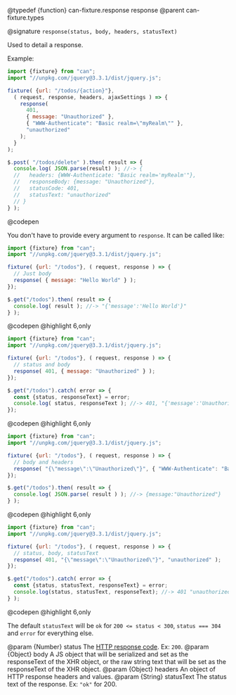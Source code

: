 @typedef {function} can-fixture.response response
@parent can-fixture.types

@signature `response(status, body, headers, statusText)`

  Used to detail a response.

  Example:

  ```js
  import {fixture} from "can";
  import "//unpkg.com/jquery@3.3.1/dist/jquery.js";

  fixture( {url: "/todos/{action}"},
    ( request, response, headers, ajaxSettings ) => {
      response(
        401,
        { message: "Unauthorized" },
        { "WWW-Authenticate": "Basic realm=\"myRealm\"" },
        "unauthorized"
      );
    }
  );

  $.post( "/todos/delete" ).then( result => {
    console.log( JSON.parse(result) ); //-> {
    //   headers: {WWW-Authenticate: "Basic realm='myRealm'"},
    //   responseBody: {message: "Unauthorized"},
    //   statusCode: 401,
    //   statusText: "unauthorized"
    // }
  } );
  ```
  @codepen

  You don't have to provide every argument to `response`. It can be called like:

  ```js
  import {fixture} from "can";
  import "//unpkg.com/jquery@3.3.1/dist/jquery.js";

  fixture( {url: "/todos"}, ( request, response ) => {
    // Just body
    response( { message: "Hello World" } );
  });

  $.get("/todos").then( result => {
    console.log( result ); //-> "{'message':'Hello World'}"
  } );

  ```
  @codepen
  @highlight 6,only

  ```js
  import {fixture} from "can";
  import "//unpkg.com/jquery@3.3.1/dist/jquery.js";

  fixture( {url: "/todos"}, ( request, response ) => {
    // status and body
    response( 401, { message: "Unauthorized" } );
  });

  $.get("/todos").catch( error => {
    const {status, responseText} = error;
    console.log( status, responseText ); //-> 401, "{'message':'Unauthorized'}"
  });

  ```
  @codepen
  @highlight 6,only

  ```js
  import {fixture} from "can";
  import "//unpkg.com/jquery@3.3.1/dist/jquery.js";

  fixture( {url: "/todos"}, ( request, response ) => {
    // body and headers
    response( "{\"message\":\"Unauthorized\"}", { "WWW-Authenticate": "Basic realm=\"myRealm\"" } );
  });

  $.get("/todos").then( result => {
    console.log( JSON.parse( result ) ); //-> {message:"Unauthorized"}
  } );

  ```
  @codepen
  @highlight 6,only

  ```js
  import {fixture} from "can";
  import "//unpkg.com/jquery@3.3.1/dist/jquery.js";

  fixture( {url: "/todos"}, ( request, response ) => {
    // status, body, statusText
    response( 401, "{\"message\":\"Unauthorized\"}", "unauthorized" );
  });

  $.get("/todos").catch( error => {
    const {status, statusText, responseText} = error;
    console.log(status, statusText, responseText); //-> 401 "unauthorized" "{'message':'Unauthorized'}"
  } );

  ```
  @codepen
  @highlight 6,only

  The default `statusText` will be `ok` for `200 <= status < 300`, `status === 304` and `error`
  for everything else.

  @param {Number} status The [HTTP response code](http://www.w3.org/Protocols/rfc2616/rfc2616-sec10.html). Ex: `200`.
  @param {Object} body A JS object that will be serialized and set as the responseText of the XHR object, or
  the raw string text that will be set as the responseText of the XHR object.
  @param {Object} headers An object of HTTP response headers and values.
  @param {String} statusText The status text of the response. Ex: ``"ok"`` for 200.
